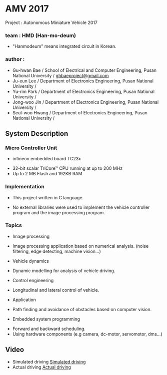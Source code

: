 # AMV 2017

Project : Autonomous Miniature Vehicle 2017

### team : HMD (Han-mo-deum)
- "Hanmodeum" means integrated circuit in Korean.

### author : 
- Gu-hwan Bae / School of Electrical and Computer Engineering, Pusan National University / ghbaeproject@gmail.com
- Ju-eun Lee / Department of Electronics Engineering, Pusan National University / 
- Yu-rim Park / Department of Electronics Engineering, Pusan National University /
- Jong-woo Jin / Department of Electronics Engineering, Pusan National University /
- Seul-woo Hwang /  Department of Electronics Engineering, Pusan National University /


## System Description

### Micro Controller Unit
* infineon embedded board TC23x
- 32-bit scalar TriCore™ CPU running at up to 200 MHz
- Up to 2 MB Flash and 192KB RAM

### Implementation
* This project written in C language.
- No external libraries were used to implement the vehicle controller program and the image processing program.

### Topics
* Image processing
- Image processing application based on numerical analysis. (noise filtering, edge detecting, machine vision...)
* Vehicle dynamics
- Dynamic modelling for analysis of vehicle driving.
* Control engineering
- Longitudinal and lateral control of vehicle.
* Application
- Path finding and avoidance of obstacles based on computer vision.
* Embedded system programming
- Forward and backward scheduling.
- Using hardware components (e.g camera, dc-motor, servomotor, dms...)

## Video
* Simulated driving
[Simulated driving](https://www.youtube.com/watch?v=YROYeMcettg)
* Actual driving
[Actual driving](https://www.youtube.com/watch?v=oGVoWftAiQo)
